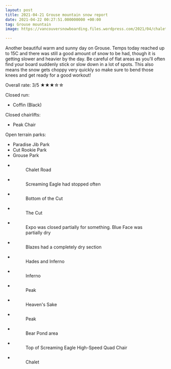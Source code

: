 ```yaml
---
layout: post
title: 2021-04-21 Grouse mountain snow report
date: 2021-04-22 00:27:51.000000000 +00:00
tag: Grouse mountain
image: https://vancouversnowboarding.files.wordpress.com/2021/04/chalet.jpg

---
```

<!-- wp:paragraph -->
<p>Another beautiful warm and sunny day on Grouse. Temps today reached up to 15C and there was still a good amount of snow to be had, though it is getting slower and heavier by the day. Be careful of flat areas as you'll often find your board suddenly stick or slow down in a lot of spots. This also means the snow gets choppy very quickly so make sure to bend those knees and get ready for a good workout!</p>
<!-- /wp:paragraph -->

<!-- wp:paragraph -->
<p>Overall rate: 3/5 ★★★☆☆</p>
<!-- /wp:paragraph -->

<!-- wp:paragraph -->
<p>Closed run:</p>
<!-- /wp:paragraph -->

<!-- wp:list -->
<ul><li>Coffin (Black)</li></ul>
<!-- /wp:list -->

<!-- wp:paragraph -->
<p>Closed chairlifts:</p>
<!-- /wp:paragraph -->

<!-- wp:list -->
<ul><li>Peak Chair</li></ul>
<!-- /wp:list -->

<!-- wp:paragraph -->
<p>Open terrain parks:</p>
<!-- /wp:paragraph -->

<!-- wp:list -->
<ul><li>Paradise Jib Park</li><li>Cut Rookie Park</li><li>Grouse Park</li></ul>
<!-- /wp:list -->

<!-- wp:coblocks/gallery-stacked {"align":"wide","captions":true} -->
<div class="wp-block-coblocks-gallery-stacked alignwide"><ul class="coblocks-gallery has-fullwidth-images"><li class="coblocks-gallery--item"><figure class="coblocks-gallery--figure"><img src="https://vancouversnowboarding.files.wordpress.com/2021/04/pxl_20210421_201910824.jpg?w=1024" alt="" data-id="1015" data-imglink="" class="wp-image-1015 has-shadow-none" /><figcaption class="coblocks-gallery--caption">Chalet Road</figcaption></figure></li><li class="coblocks-gallery--item"><figure class="coblocks-gallery--figure"><img src="https://vancouversnowboarding.files.wordpress.com/2021/04/pxl_20210421_202309918.jpg?w=1024" alt="" data-id="1016" data-imglink="" class="wp-image-1016 has-shadow-none" /><figcaption class="coblocks-gallery--caption">Screaming Eagle had stopped often</figcaption></figure></li><li class="coblocks-gallery--item"><figure class="coblocks-gallery--figure"><img src="https://vancouversnowboarding.files.wordpress.com/2021/04/pxl_20210421_202319560.jpg?w=1024" alt="" data-id="1017" data-imglink="" class="wp-image-1017 has-shadow-none" /><figcaption class="coblocks-gallery--caption">Bottom of the Cut</figcaption></figure></li><li class="coblocks-gallery--item"><figure class="coblocks-gallery--figure"><img src="https://vancouversnowboarding.files.wordpress.com/2021/04/pxl_20210421_211103549.jpg?w=1024" alt="" data-id="1018" data-imglink="" class="wp-image-1018 has-shadow-none" /><figcaption class="coblocks-gallery--caption">The Cut</figcaption></figure></li><li class="coblocks-gallery--item"><figure class="coblocks-gallery--figure"><img src="https://vancouversnowboarding.files.wordpress.com/2021/04/pxl_20210421_212817448.jpg?w=1024" alt="" data-id="1019" data-imglink="" class="wp-image-1019 has-shadow-none" /><figcaption class="coblocks-gallery--caption">Expo was closed partially for something. Blue Face was partially dry</figcaption></figure></li><li class="coblocks-gallery--item"><figure class="coblocks-gallery--figure"><img src="https://vancouversnowboarding.files.wordpress.com/2021/04/pxl_20210421_212818981.jpg?w=1024" alt="" data-id="1020" data-imglink="" class="wp-image-1020 has-shadow-none" /><figcaption class="coblocks-gallery--caption">Blazes had a completely dry section</figcaption></figure></li><li class="coblocks-gallery--item"><figure class="coblocks-gallery--figure"><img src="https://vancouversnowboarding.files.wordpress.com/2021/04/pxl_20210421_212954867.jpg?w=1024" alt="" data-id="1021" data-imglink="" class="wp-image-1021 has-shadow-none" /><figcaption class="coblocks-gallery--caption">Hades and Inferno</figcaption></figure></li><li class="coblocks-gallery--item"><figure class="coblocks-gallery--figure"><img src="https://vancouversnowboarding.files.wordpress.com/2021/04/pxl_20210421_213032913.jpg?w=1024" alt="" data-id="1022" data-imglink="" class="wp-image-1022 has-shadow-none" /><figcaption class="coblocks-gallery--caption">Inferno</figcaption></figure></li><li class="coblocks-gallery--item"><figure class="coblocks-gallery--figure"><img src="https://vancouversnowboarding.files.wordpress.com/2021/04/pxl_20210421_213327037.jpg?w=1024" alt="" data-id="1023" data-imglink="" class="wp-image-1023 has-shadow-none" /><figcaption class="coblocks-gallery--caption">Peak</figcaption></figure></li><li class="coblocks-gallery--item"><figure class="coblocks-gallery--figure"><img src="https://vancouversnowboarding.files.wordpress.com/2021/04/pxl_20210421_220656946.jpg?w=1024" alt="" data-id="1024" data-imglink="" class="wp-image-1024 has-shadow-none" /><figcaption class="coblocks-gallery--caption">Heaven's Sake</figcaption></figure></li><li class="coblocks-gallery--item"><figure class="coblocks-gallery--figure"><img src="https://vancouversnowboarding.files.wordpress.com/2021/04/pxl_20210421_222103494.jpg?w=1024" alt="" data-id="1025" data-imglink="" class="wp-image-1025 has-shadow-none" /><figcaption class="coblocks-gallery--caption">Peak</figcaption></figure></li><li class="coblocks-gallery--item"><figure class="coblocks-gallery--figure"><img src="https://vancouversnowboarding.files.wordpress.com/2021/04/pxl_20210421_222110440.jpg?w=1024" alt="" data-id="1026" data-imglink="" class="wp-image-1026 has-shadow-none" /><figcaption class="coblocks-gallery--caption">Bear Pond area</figcaption></figure></li><li class="coblocks-gallery--item"><figure class="coblocks-gallery--figure"><img src="https://vancouversnowboarding.files.wordpress.com/2021/04/pxl_20210421_222411354.jpg?w=1024" alt="" data-id="1027" data-imglink="" class="wp-image-1027 has-shadow-none" /><figcaption class="coblocks-gallery--caption">Top of Screaming Eagle High-Speed Quad Chair</figcaption></figure></li><li class="coblocks-gallery--item"><figure class="coblocks-gallery--figure"><img src="https://vancouversnowboarding.files.wordpress.com/2021/04/pxl_20210421_222621363.jpg?w=1024" alt="" data-id="1028" data-imglink="" class="wp-image-1028 has-shadow-none" /><figcaption class="coblocks-gallery--caption">Chalet</figcaption></figure></li></ul></div>
<!-- /wp:coblocks/gallery-stacked -->
